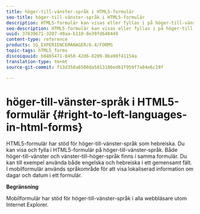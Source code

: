 ```yaml
---
title: höger-till-vänster-språk i HTML5-formulär
seo-title: höger-till-vänster-språk i HTML5-formulär
description: HTML5-formulär kan visas eller fyllas i på höger-till-vänster-språk, t.ex. hebreiska.
seo-description: HTML5-formulär kan visas eller fyllas i på höger-till-vänster-språk, t.ex. hebreiska.
uuid: 37639671-3207-49aa-b110-8e39fd648449
content-type: reference
products: SG_EXPERIENCEMANAGER/6.4/FORMS
topic-tags: hTML5_forms
discoiquuid: b8465471-0458-42d6-8209-8ba90f41154a
translation-type: tm+mt
source-git-commit: f13d358a6508da5813186ed61f959f7a84e6c19f

---
```



# höger-till-vänster-språk i HTML5-formulär {#right-to-left-languages-in-html-forms}

HTML5-formulär har stöd för höger-till-vänster-språk som hebreiska. Du kan visa och fylla i HTML5-formulär på höger-till-vänster-språk. Både höger-till-vänster och vänster-till-höger-språk finns i samma formulär. Du kan till exempel använda både engelska och hebreiska i ett gemensamt fält. I mobilformulär används språkområde för att visa lokaliserad information om dagar och datum i ett formulär.

**Begränsning**

Mobilformulär har stöd för höger-till-vänster-språk i alla webbläsare utom Internet Explorer.

